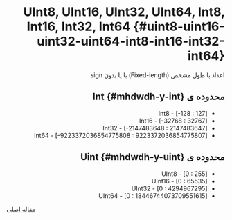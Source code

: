 <div markdown="1" dir="rtl">

# UInt8, UInt16, UInt32, UInt64, Int8, Int16, Int32, Int64 {#uint8-uint16-uint32-uint64-int8-int16-int32-int64}

اعداد با طول مشخص (Fixed-length) با یا بدون sign

## محدوده ی Int {#mhdwdh-y-int}

- Int8 - \[-128 : 127\]
- Int16 - \[-32768 : 32767\]
- Int32 - \[-2147483648 : 2147483647\]
- Int64 - \[-9223372036854775808 : 9223372036854775807\]

## محدوده ی Uint {#mhdwdh-y-uint}

- UInt8 - \[0 : 255\]
- UInt16 - \[0 : 65535\]
- UInt32 - \[0 : 4294967295\]
- UInt64 - \[0 : 18446744073709551615\]

</div>

[مقاله اصلی](https://clickhouse.tech/docs/fa/data_types/int_uint/) <!--hide-->
